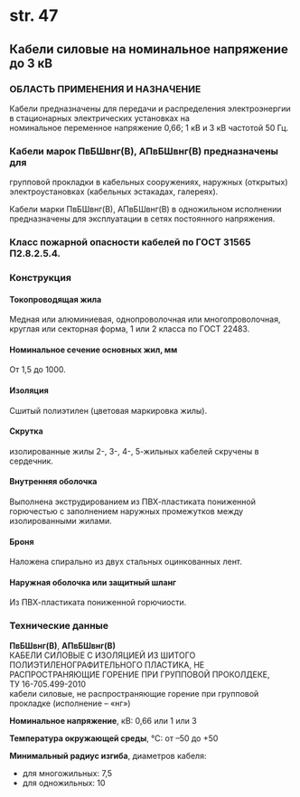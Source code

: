 # str. 47

## Кабели силовые на номинальное напряжение до 3 кВ  
### ОБЛАСТЬ ПРИМЕНЕНИЯ И НАЗНА́ЧЕНИЕ  

Кабели предназначены для передачи и распределения электроэнергии в стационарных электрических установках на   
номинальное переменное напряжение 0,66; 1 кВ и 3 кВ частотой 50 Гц.

### Кабели марок ПвБШвнг(В), АПвБШвнг(В) предназначены для  
групповой прокладки в кабельных сооружениях, наружных (открытых) электроустановках (кабельных эстакадах, галереях). 

Кабели марки ПвБШвнг(В), АПвБШвнг(В) в одножильном исполнении предназначены для эксплуатации в сетях постоянного напряжения.

### Класс пожарной опасности кабелей по ГОСТ 31565 П2.8.2.5.4.

### Конструкция  

#### Токопроводящая жила  
Медная или алюминиевая, однопроволочная или многопроволочная, круглая или секторная форма, 1 или 2 класса по ГОСТ 22483.

#### Номинальное сечение основных жил, мм  
От 1,5 до 1000.

#### Изоляция  
Сшитый полиэтилен (цветовая маркировка жилы).

#### Скрутка  
изолированные жилы 2-, 3-, 4-, 5-жильных кабелей скручены в сердечник.

#### Внутренняя оболочка  
Выполнена экструдированием из ПВХ-пластиката пониженной горючестью с заполнением наружных промежутков между изолированными жилами.

#### Броня  
Наложена спирально из двух стальных оцинкованных лент.

#### Наружная оболочка или защитный шланг  
Из ПВХ-пластиката пониженной горючиости.

### Технические данные  

**ПвБШвнг(В)**, **АПвБШвнг(В)**  
КАБЕЛИ СИЛОВЫЕ С ИЗОЛЯЦИЕЙ ИЗ ШИТОГО ПОЛИЭТИЛЕНОГРАФИТЕЛЬНОГО ПЛАСТИКА, НЕ РАСПРОСТРАНЯЮЩИЕ ГОРЕНИЕ ПРИ ГРУППОВОЙ ПРОКОЛДЕКЕ,  
ТУ 16-705.499-2010  
кабели силовые, не распространяющие горение при групповой прокладке (исполнение – «нг»)

**Номинальное напряжение**, кВ: 0,66 или 1 или 3

**Температура окружающей среды**, °C: от –50 до +50

**Минимальный радиус изгиба**, диаметров кабеля:
- для многожильных: 7,5 
- для одножильных: 10

